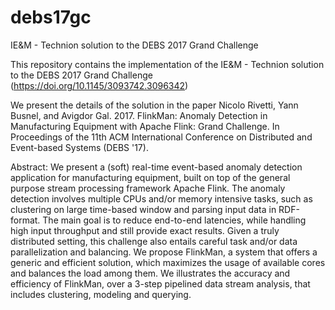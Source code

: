 # debs17gc

IE&M - Technion solution to the DEBS 2017 Grand Challenge 


This repository contains the implementation of the IE&M - Technion solution to the DEBS 2017 Grand Challenge (https://doi.org/10.1145/3093742.3096342)

We present the details of the solution in the paper Nicolo Rivetti, Yann Busnel, and Avigdor Gal. 2017. FlinkMan: Anomaly Detection in Manufacturing Equipment with Apache Flink: Grand Challenge. In Proceedings of the 11th ACM International Conference on Distributed and Event-based Systems (DEBS '17). 

Abstract:
We present a (soft) real-time event-based anomaly detection application for manufacturing equipment, built on top of the general purpose stream processing framework Apache Flink. The anomaly detection involves multiple CPUs and/or memory intensive tasks, such as clustering on large time-based window and parsing input data in RDF-format. The main goal is to reduce end-to-end latencies, while handling high input throughput and still provide exact results. Given a truly distributed setting, this challenge also entails careful task and/or data parallelization and balancing. We propose FlinkMan, a system that offers a generic and efficient solution, which maximizes the usage of available cores and balances the load among them. We illustrates the accuracy and efficiency of FlinkMan, over a 3-step pipelined data stream analysis, that includes clustering, modeling and querying.
